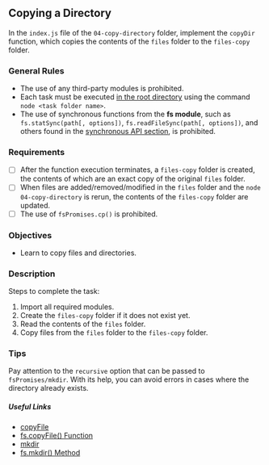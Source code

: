 ## Copying a Directory

In the `index.js` file of the `04-copy-directory` folder, implement the `copyDir` function, which copies the contents of the `files` folder to the `files-copy` folder.

### General Rules

- The use of any third-party modules is prohibited.
- Each task must be executed <u>in the root directory</u> using the command `node <task folder name>`.
- The use of synchronous functions from the **fs module**, such as `fs.statSync(path[, options])`, `fs.readFileSync(path[, options])`, and others found in the [synchronous API section](https://nodejs.org/api/fs.html#fs_synchronous_api), is prohibited.

### Requirements

- [ ] After the function execution terminates, a `files-copy` folder is created, the contents of which are an exact copy of the original `files` folder.
- [ ] When files are added/removed/modified in the `files` folder and the `node 04-copy-directory` is rerun, the contents of the `files-copy` folder are updated.
- [ ] The use of `fsPromises.cp()` is prohibited.

### Objectives

- Learn to copy files and directories.

### Description

Steps to complete the task:

1. Import all required modules.
2. Create the `files-copy` folder if it does not exist yet.
3. Read the contents of the `files` folder.
4. Copy files from the `files` folder to the `files-copy` folder.

### Tips

Pay attention to the `recursive` option that can be passed to `fsPromises/mkdir`. With its help, you can avoid errors in cases where the directory already exists.

##### Useful Links

- [copyFile](https://nodejs.org/api/fs.html#fs_fspromises_copyfile_src_dest_mode)
- [fs.copyFile() Function](https://www.geeksforgeeks.org/node-js-fs-copyfile-function/)
- [mkdir](https://nodejs.org/api/fs.html#fs_fspromises_mkdir_path_options)
- [fs.mkdir() Method](https://www.geeksforgeeks.org/node-js-fs-mkdir-method/)
